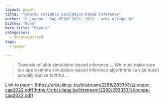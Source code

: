 ```yaml
---
layout: paper
title: "Towards reliable simulation-based inference"
author: "G Louppe - CAp-RFIAP 2022, 2022 - orbi.uliege.be"
bibtex: "None"
hero_title: "Papers"
categories:
  - Uncategorized
tags:
  - paper

---
```

>Towards reliable simulation-based inference … We must make sure our approximate simulation-based inference algorithms can (at least) actually realize faithful …

Link to paper: [https://orbi.uliege.be/bitstream/2268/293353/2/louppe-cap2022.pdf](https://orbi.uliege.be/bitstream/2268/293353/2/louppe-cap2022.pdf)
